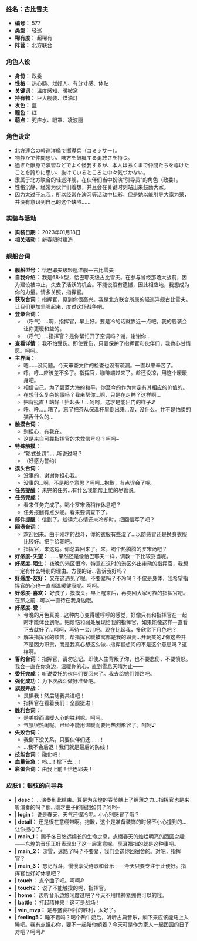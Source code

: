 ### 姓名：古比雪夫
* **编号：** 577
* **类型：** 轻巡
* **稀有度：** 超稀有
* **阵营：** 北方联合


### 角色人设
* **身份：** 政委
* **性格：** 热心肠、烂好人、有分寸感、体贴
* **关键词：** 温度感知、暖被窝
* **持有物：** 巨大舰装、煤油灯
* **发色：** 蓝
* **瞳色：** 红
* **萌点：** 死库水、眼罩、凌波丽


### 角色设定
* 北方連合の軽巡洋艦で嚮導兵（コミッサー）。
* 物静かで仲間思い、味方を鼓舞する勇敢さを持つ。
* 過ぎた献身で演習などでよく怪我するが、本人はあくまで仲間たちを導けたことを誇りに思い、抜けているところに中々気づかない。
* 隶属于北方联合的轻巡洋舰，在伙伴们当中扮演“引导员”的角色（政委）。
* 性格沉静、经常为伙伴们着想，并且会在关键时刻站出来鼓励大家。
* 因为太过于忘我，所以经常在演习等活动中挂彩，但是她以能引导大家为荣，并没有意识到自己的这个缺陷……


### 实装与活动
* **实装日期：** 2023年01月18日
* **相关活动：** 新春限时建造


### 舰船台词
* **舰船型号：** 恰巴耶夫级轻巡洋舰—古比雪夫
* **自我介绍：** 我是68-k型，恰巴耶夫级古比雪夫。在参与曾经那场大战前，因为建设被中止，失去了活跃的机会。不能说没有遗憾，因此相应地，我想成为你的力量。请多关照，指挥官。
* **获取台词：** 指挥官，见到你很高兴。我是北方联合所属的轻巡洋舰古比雪夫。让我们更加坚强起来，度过这场战争吧。
* **登录台词：**
  * （呼气）…啊，指挥官，早上好。要是冷的话就靠近一点吧。我的舰装会让你更暖和些的。
  * （呼气）…指挥官？是你帮忙开了空调吗？谢，谢谢你…
* **查看详情：** 我不怕受伤。即使受伤，只要保护了指挥官和伙伴们，我也心甘情愿。呵呵。
* **主界面：**
  * 嗯……没问题。今天审查文件的检查也没有疏漏。一直以来辛苦了。
  * 呼，呼…应该差不多了。指挥官，咖啡端过来了。趁还没凉，用这个暖暖身吧。
  * 相信自己。为了碧蓝大海的和平，你至今的作为肯定有其相应的价值的。
  * 在想什么复杂的事吗？我来帮你…啊，只是在走神？这样啊…
  * 把背挺直！站好！抬起头！…呵呵，这才是能出门的样子♪
  * 呼，呼……糟了。忘了把茶从保温杯里倒出来…没，没什么。并不是怕烫的猫舌什么的…
* **触摸台词：**
  * 别担心，有我在。
  * 这是来自可靠指挥官的求救信号吗？呵呵~
* **特殊触摸：**
  * “略式处罚”……听说过吗？
  * （好感为誓约）
* **摸头台词：**
  * 没事的，谢谢你担心我。
  * 没事的…啊，不是那个意思？呵呵…抱歉，有点误会了呢。
* **任务提醒：** 未完的任务…有什么我能帮上忙的尽管说。
* **任务完成：**
  * 看来任务完成了。喝个罗宋汤稍作休息吧？
  * 任务报酬有点少呢。看来要调查下了。
* **邮件提醒：** 信到了。趁读完心情还未冷却时，把回信写了吧？
* **回港台词：**
  * 欢迎回来。由于刚才的战斗，你的衣服有些湿了…以防感冒还是换身衣服比较好。把手给我吧。
  * 指挥官，来这边。你总算回来了。来，喝个热腾腾的罗宋汤吧？
* **好感度-失望：** ……果然还是像恰巴耶夫一样，调教一下比较妥当呢。
* **好感度-陌生：** 夜晚的港区很冷。特意在这时的港区外出走动的指挥官，我想一定有什么特别的理由。方便的话…告诉我好吗？
* **好感度-友好：** 又在这遇见了呢。不要紧吗？不冷吗？不仅是身体，我希望指挥官的心也一直都温暖健康呢。呵呵。
* **好感度-喜欢：** 好孩子，摸摸头。早上醒来后，再变回大家可靠的指挥官吧。在那之前…可以一直待在我身边哦。
* **好感度-爱：**
  * 今晚的月色真美…这种内心变得暖呼呼的感觉，好像只有和指挥官在一起时才能体会到呢。把烦恼和弱处展现给我的指挥官，如果能像这样一直看下去就好了…呵呵，再待一会儿吧。现在比起我，多欣赏下月色吧？
  * 解决指挥官的烦恼，帮指挥官暖被窝都是我的职责…开玩笑的♪做这些并不是因为职责，而是我真心想这么做…指挥官想问的不是这个意思吗？这样啊。
* **誓约台词：** 指挥官，请勿忘记。即使人生背叛了你，也不要悲伤，不要愤怒。我会一直在你身边，温暖你的心，直到雪息天晴为止——
* **委托完成：** 听说委托的伙伴们要回来了。我去给她们领路吧。
* **强化成功：** 为下次战斗做好准备吧。
* **旗舰开战：**
  * 畏惧我！然后随我共进吧！
  * 指挥官在看着我们！全舰挺进！
* **胜利台词：**
  * 是美妙而温暖人心的胜利呢。呵呵。
  * 气氛很热闹呢。已经不能用温暖而要用热烈形容了。呵呵♪
* **失败台词：**
  * 我倒下没关系，只要伙伴们还……！
  * …我不会后退！我们就是最后的防线！
* **技能台词：** 融化吧！
* **血量告急：** 呜…！撑下去…！
* **彩蛋台词：** 由我上前！恰巴耶夫！


### 皮肤1：银弦的向导兵
* **| desc：** …演奏到此结束。算是为东煌的春节献上了绵薄之力…指挥官也是来听演奏的吗？那…刚才曲子的感想如何？呵呵~
* **| login：** 说是春天，天气还很冷呢。小心别感冒了哦？
* **| detail：** 还是很在意绷带啊。抱歉，这个是准备装饰的时候不小心撞到的…让你担心了。
* **| main_1：** 赐予冬日悠远绵长的生命之息，点缀春天的灿烂明亮的团圆之趣——东煌的音乐正好表现出了这一层寓意呢。享耳福指的就是这种事吧。
* **| main_2：** 深雪，迷路了吗？不要紧，我们会送你回宿舍的。对吧，指挥官？
* **| main_3：** 忘记战斗，慢慢享受诗歌和音乐——今天只要专注于此便好。指挥官也好好休息吧？
* **| touch：** 点个曲子吧。呵呵♪
* **| touch2：** 说了不能触摸的呢，指挥官。
* **| home：** 边听音乐边悠闲度过吧？今天不用精神紧绷也可以的哦。
* **| battle：** 打起精神来！这可是战场！
* **| win_mvp：** 是与盛宴相衬的胜利，太好了。
* **| feeling5：** 睡不着吗？喝个热牛奶后，听听古典音乐，躺下来应该能马上入睡吧。我有点担心你，要不一起陪你躺着？今天可是作为家人一起团圆的日子对吧？呵呵♪
